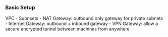 ### Basic Setup

  VPC
    - Subnsets
    - NAT Gateway: outbound only gateway for private subnets
    - Internet Gateway: outbound + inbound gateway
    - VPN Gateway: allow a secure encrypted tunnel between machines from anywhere